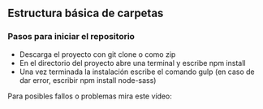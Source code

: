 ## Estructura básica de carpetas

### Pasos para iniciar el repositorio
* Descarga el proyecto con git clone o como zip
* En el directorio del proyecto abre una terminal y escribe npm install
* Una vez terminada la instalación escribe el comando gulp (en caso de dar error, escribir npm install node-sass)

Para posibles fallos o problemas mira este vídeo: 
